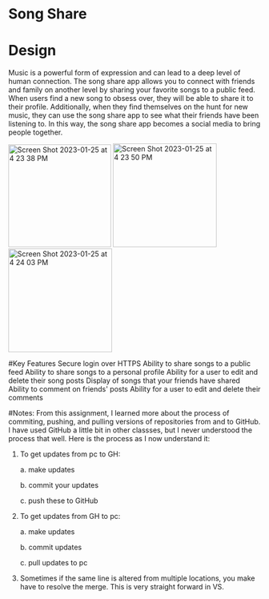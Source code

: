 # Song Share

# Design
Music is a powerful form of expression and can lead to a deep level of human connection. The song share app allows you to connect with friends and family on another level by sharing your favorite songs to a public feed. When users find a new song to obsess over, they will be able to share it to their profile. Additionally, when they find themselves on the hunt for new music, they can use the song share app to see what their friends have been listening to. In this way, the song share app becomes a social media to bring people together. 

<img width="205" alt="Screen Shot 2023-01-25 at 4 23 38 PM" src="https://user-images.githubusercontent.com/97192252/214715683-f6a3f161-43b0-4702-b774-c096d2c492cc.png">
<img width="207" alt="Screen Shot 2023-01-25 at 4 23 50 PM" src="https://user-images.githubusercontent.com/97192252/214715715-905a3bf4-1be3-4af7-897b-a9ea515b1459.png">
<img width="207" alt="Screen Shot 2023-01-25 at 4 24 03 PM" src="https://user-images.githubusercontent.com/97192252/214715747-3a04137d-a1ad-4ae3-a889-6be50aeec4ff.png">


#Key Features
Secure login over HTTPS
Ability to share songs to a public feed
Ability to share songs to a personal profile
Ability for a user to edit and delete their song posts
Display of songs that your friends have shared
Ability to comment on friends' posts
Ability for a user to edit and delete their comments

#Notes:
From this assignment, I learned more about the process of commiting, pushing, and pulling versions of repositories from and to GitHub. I have used GitHub a little bit in other classses, but I never understood the process that well. Here is the process as I now understand it:

1. To get updates from pc to GH:

    a. make updates

    b. commit your updates

    c. push these to GitHub


2. To get updates from GH to pc:

    a. make updates

    b. commit updates

    c. pull updates to pc
    

3. Sometimes if the same line is altered from multiple locations, you make have to resolve the merge. This is very straight forward in VS. 
